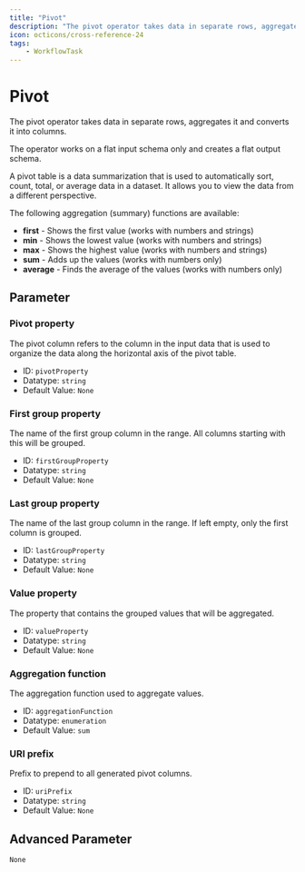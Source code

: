 ```yaml
---
title: "Pivot"
description: "The pivot operator takes data in separate rows, aggregates it and converts it into columns."
icon: octicons/cross-reference-24
tags: 
    - WorkflowTask
---
```

# Pivot
<!-- This file was generated - DO NOT CHANGE IT MANUALLY -->



The pivot operator takes data in separate rows, aggregates it and converts it into columns.

The operator works on a flat input schema only and creates a flat output schema.

A pivot table is a data summarization that is used to automatically sort, count, total,
or average data in a dataset.
It allows you to view the data from a different perspective.

The following aggregation (summary) functions are available:

- **first** -  Shows the first value (works with numbers and strings)
- **min** - Shows the lowest value (works with numbers and strings)
- **max** - Shows the highest value (works with numbers and strings)
- **sum** - Adds up the values (works with numbers only)
- **average** - Finds the average of the values (works with numbers only)


## Parameter

### Pivot property

The pivot column refers to the column in the input data that is used to organize the data along the horizontal axis of the pivot table.

- ID: `pivotProperty`
- Datatype: `string`
- Default Value: `None`



### First group property

The name of the first group column in the range. All columns starting with this will be grouped.

- ID: `firstGroupProperty`
- Datatype: `string`
- Default Value: `None`



### Last group property

The name of the last group column in the range. If left empty, only the first column is grouped.

- ID: `lastGroupProperty`
- Datatype: `string`
- Default Value: `None`



### Value property

The property that contains the grouped values that will be aggregated.

- ID: `valueProperty`
- Datatype: `string`
- Default Value: `None`



### Aggregation function

The aggregation function used to aggregate values.

- ID: `aggregationFunction`
- Datatype: `enumeration`
- Default Value: `sum`



### URI prefix

Prefix to prepend to all generated pivot columns.

- ID: `uriPrefix`
- Datatype: `string`
- Default Value: `None`





## Advanced Parameter

`None`